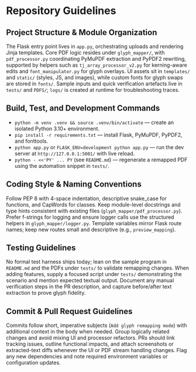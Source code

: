 # Repository Guidelines

## Project Structure & Module Organization
The Flask entry point lives in `app.py`, orchestrating uploads and rendering Jinja templates. Core PDF logic resides under `glyph_mapper/`, with `pdf_processor.py` coordinating PyMuPDF extraction and PyPDF2 rewriting, supported by helpers such as `tj_array_processor_v2.py` for kerning-aware edits and `font_manipulator.py` for glyph overlays. UI assets sit in `templates/` and `static/` (styles, JS, and images), while custom fonts for glyph swaps are stored in `fonts/`. Sample inputs and quick verification artefacts live in `tests/` and `PDFS/`; `logs/` is created at runtime for troubleshooting traces.

## Build, Test, and Development Commands
- `python -m venv .venv && source .venv/bin/activate` — create an isolated Python 3.10+ environment.
- `pip install -r requirements.txt` — install Flask, PyMuPDF, PyPDF2, and fonttools.
- `python app.py` or `FLASK_ENV=development python app.py` — run the dev server at `http://127.0.0.1:5001/` with live reload.
- `python - <<'PY' ... PY` (see `README.md`) — regenerate a remapped PDF using the automation snippet in `tests/`.

## Coding Style & Naming Conventions
Follow PEP 8 with 4-space indentation, descriptive snake_case for functions, and CapWords for classes. Keep module-level docstrings and type hints consistent with existing files (`glyph_mapper/pdf_processor.py`). Prefer f-strings for logging and ensure logger calls use the structured helpers in `glyph_mapper/logger.py`. Template variables mirror Flask route names; keep new routes small and descriptive (e.g., `preview_mapping`).

## Testing Guidelines
No formal test harness ships today; lean on the sample program in `README.md` and the PDFs under `tests/` to validate remapping changes. When adding features, supply a focused script under `tests/` demonstrating the scenario and mention expected textual output. Document any manual verification steps in the PR description, and capture before/after text extraction to prove glyph fidelity.

## Commit & Pull Request Guidelines
Commits follow short, imperative subjects (`Add glyph remapping mode`) with additional context in the body when needed. Group logically related changes and avoid mixing UI and processor refactors. PRs should link tracking issues, outline functional impacts, and attach screenshots or extracted-text diffs whenever the UI or PDF stream handling changes. Flag any new dependencies and note required environment variables or configuration updates.
